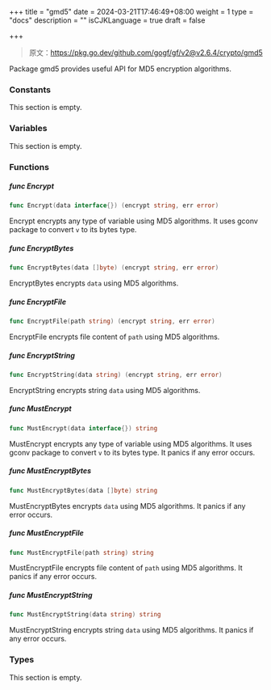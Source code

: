 +++
title = "gmd5"
date = 2024-03-21T17:46:49+08:00
weight = 1
type = "docs"
description = ""
isCJKLanguage = true
draft = false

+++

> 原文：https://pkg.go.dev/github.com/gogf/gf/v2@v2.6.4/crypto/gmd5

Package gmd5 provides useful API for MD5 encryption algorithms.

### Constants 

This section is empty.

### Variables 

This section is empty.

### Functions 

##### func Encrypt 

``` go
func Encrypt(data interface{}) (encrypt string, err error)
```

Encrypt encrypts any type of variable using MD5 algorithms. It uses gconv package to convert `v` to its bytes type.

##### func EncryptBytes 

``` go
func EncryptBytes(data []byte) (encrypt string, err error)
```

EncryptBytes encrypts `data` using MD5 algorithms.

##### func EncryptFile 

``` go
func EncryptFile(path string) (encrypt string, err error)
```

EncryptFile encrypts file content of `path` using MD5 algorithms.

##### func EncryptString 

``` go
func EncryptString(data string) (encrypt string, err error)
```

EncryptString encrypts string `data` using MD5 algorithms.

##### func MustEncrypt 

``` go
func MustEncrypt(data interface{}) string
```

MustEncrypt encrypts any type of variable using MD5 algorithms. It uses gconv package to convert `v` to its bytes type. It panics if any error occurs.

##### func MustEncryptBytes 

``` go
func MustEncryptBytes(data []byte) string
```

MustEncryptBytes encrypts `data` using MD5 algorithms. It panics if any error occurs.

##### func MustEncryptFile 

``` go
func MustEncryptFile(path string) string
```

MustEncryptFile encrypts file content of `path` using MD5 algorithms. It panics if any error occurs.

##### func MustEncryptString 

``` go
func MustEncryptString(data string) string
```

MustEncryptString encrypts string `data` using MD5 algorithms. It panics if any error occurs.

### Types 

This section is empty.